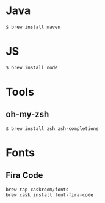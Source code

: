 # Java

```
$ brew install maven
```

# JS

```
$ brew install node
```

# Tools

## oh-my-zsh

```
$ brew install zsh zsh-completions
```

# Fonts

## Fira Code

```
brew tap caskroom/fonts
brew cask install font-fira-code
```